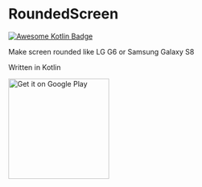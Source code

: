 # RoundedScreen
[![Awesome Kotlin Badge](https://kotlin.link/awesome-kotlin.svg)](https://github.com/KotlinBy/awesome-kotlin)

Make screen rounded like LG G6 or Samsung Galaxy S8

Written in Kotlin

<a href='https://play.google.com/store/apps/details?id=com.jidogoon.roundedscreen&utm_source=github&pcampaignid=MKT-Other-global-all-co-prtnr-py-PartBadge-Mar2515-1'><img width=200 alt='Get it on Google Play' src='https://play.google.com/intl/en_us/badges/images/generic/en_badge_web_generic.png'/></a>
